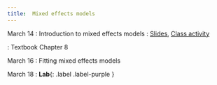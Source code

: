 ```yaml
---
title:  Mixed effects models
---
```


March 14
: Introduction to mixed effects models
  : [Slides](https://sta279-s22.github.io/slides/lecture_17.html), [Class activity](https://sta279-s22.github.io/class_activities/ca_lecture_17.html)
  
: Textbook Chapter 8

March 16
: Fitting mixed effects models

March 18
: **Lab**{: .label .label-purple }